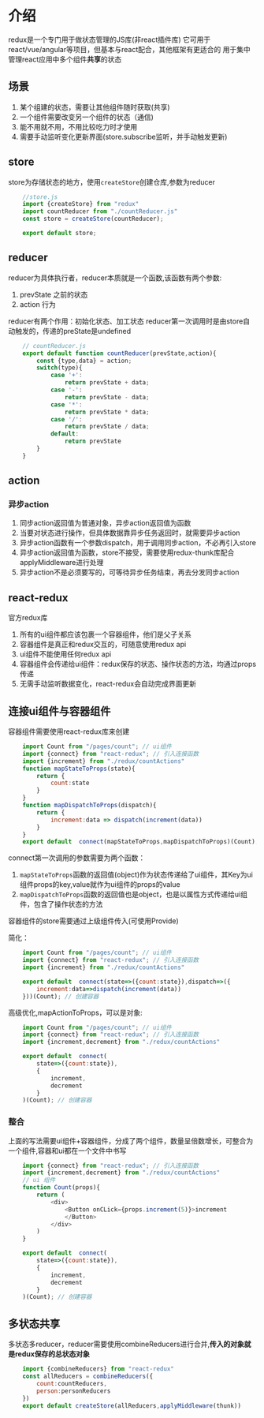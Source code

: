 # 介绍

redux是一个专门用于做状态管理的JS库(非react插件库)
它可用于react/vue/angular等项目，但基本与react配合，其他框架有更适合的
用于集中管理react应用中多个组件**共享**的状态

## 场景

1. 某个组建的状态，需要让其他组件随时获取(共享)
2. 一个组件需要改变另一个组件的状态（通信)
3. 能不用就不用，不用比较吃力时才使用
4. 需要手动监听变化更新界面(store.subscribe监听，并手动触发更新)

## store

store为存储状态的地方，使用`createStore`创建仓库,参数为reducer

```javascript
    //store.js
    import {createStore} from "redux"
    import countReducer from "./countReducer.js"
    const store = createStore(countReducer);

    export default store;
```

## reducer

reducer为具体执行者，reducer本质就是一个函数,该函数有两个参数:

1. prevState 之前的状态
2. action 行为

reducer有两个作用：初始化状态、加工状态
reducer第一次调用时是由store自动触发的，传递的preState是undefined

```javascript
    // countReducer.js
    export default function countReducer(prevState,action){
        const {type,data} = action;
        switch(type){
            case '+':
                return prevState + data;
            case '-':
                return prevState - data;
            case '*':
                return prevState * data;
            case '/':
                return prevState / data;
            default:
                return prevState
        }
    }
```

## action

### 异步action

1. 同步action返回值为普通对象，异步action返回值为函数
2. 当要对状态进行操作，但具体数据靠异步任务返回时，就需要异步action
3. 异步action函数有一个参数dispatch，用于调用同步action，不必再引入store
4. 异步action返回值为函数，store不接受，需要使用redux-thunk库配合applyMiddleware进行处理
5. 异步action不是必须要写的，可等待异步任务结束，再去分发同步action

## react-redux

官方redux库

1. 所有的ui组件都应该包裹一个容器组件，他们是父子关系
2. 容器组件是真正和redux交互的，可随意使用redux api
3. ui组件不能使用任何redux api
4. 容器组件会传递给ui组件：redux保存的状态、操作状态的方法，均通过props传递
5. 无需手动监听数据变化，react-redux会自动完成界面更新

## 连接ui组件与容器组件

容器组件需要使用react-redux库来创建

```javascript
    import Count from "/pages/count"; // ui组件
    import {connect} from "react-redux"; // 引入连接函数
    import {increment} from "./redux/countActions"
    function mapStateToProps(state){
        return {
            count:state
        }
    }
    function mapDispatchToProps(dispatch){
        return {
            increment:data => dispatch(increment(data))
        }
    }
    export default  connect(mapStateToProps,mapDispatchToProps)(Count); // 创建容器
```

connect第一次调用的参数需要为两个函数：

1. `mapStateToProps`函数的返回值(object)作为状态传递给了ui组件，其Key为ui组件props的key,value就作为ui组件的props的value
2. `mapDispatchToProps`函数的返回值也是object，也是以属性方式传递给ui组件，包含了操作状态的方法

容器组件的store需要通过上级组件传入(可使用Provide)

简化：

```javascript
    import Count from "/pages/count"; // ui组件
    import {connect} from "react-redux"; // 引入连接函数
    import {increment} from "./redux/countActions"

    export default  connect(state=>({count:state}),dispatch=>({
        increment:data=>dispatch(increment(data))
    }))(Count); // 创建容器
```

高级优化,mapActionToProps，可以是对象:

```javascript
    import Count from "/pages/count"; // ui组件
    import {connect} from "react-redux"; // 引入连接函数
    import {increment,decrement} from "./redux/countActions"

    export default  connect(
        state=>({count:state}),
        {
            increment,
            decrement
        }
    )(Count); // 创建容器
```

### 整合

上面的写法需要ui组件+容器组件，分成了两个组件，数量呈倍数增长，可整合为一个组件,容器和ui都在一个文件中书写

```javascript
    import {connect} from "react-redux"; // 引入连接函数
    import {increment,decrement} from "./redux/countActions"
    // ui 组件
    function Count(props){
        return (
            <div>
                <Button onCLick={props.increment(5)}>increment
                </Button>
            </div>
        )
    }

    export default  connect(
        state=>({count:state}),
        {
            increment,
            decrement
        }
    )(Count); // 创建容器
```

## 多状态共享

多状态多reducer，reducer需要使用combineReducers进行合并,**传入的对象就是redux保存的总状态对象**

```javascript
    import {combineReducers} from "react-redux"
    const allReducers = combineReducers({
        count:countReducers,
        person:personReducers
    })
    export default createStore(allReducers,applyMiddleware(thunk))
```
